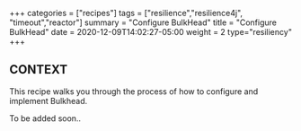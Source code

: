 +++
categories = ["recipes"]
tags = ["resilience","resilience4j", "timeout","reactor"]
summary = "Configure BulkHead"
title = "Configure BulkHead"
date = 2020-12-09T14:02:27-05:00
weight = 2
type="resiliency"
+++

## CONTEXT
This recipe walks you through the process of how to configure and implement
Bulkhead.

To be added soon..
